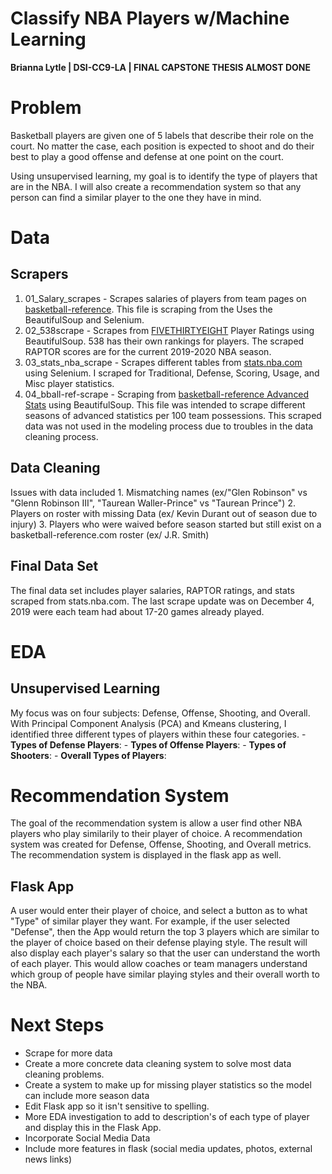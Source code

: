 # Classify NBA Players w/Machine Learning
**Brianna Lytle | DSI-CC9-LA | FINAL CAPSTONE THESIS ALMOST DONE**

# Problem
Basketball players are given one of 5 labels that describe their role on the court. No matter the case, each position is expected to shoot and do their best to play a good offense and defense at one point on the court. 

Using unsupervised learning, my goal is to identify the type of players that are in the NBA. I will also create a recommendation system so that any person can find a similar player to the one they have in mind. 

# Data
## Scrapers
1. 01_Salary_scrapes - Scrapes salaries of players from team pages on [basketball-reference](https://www.basketball-reference.com/). This file is scraping from the Uses the BeautifulSoup and Selenium.
2. 02_538scrape - Scrapes from [FIVETHIRTYEIGHT](https://projects.fivethirtyeight.com/2020-nba-player-ratings/) Player Ratings using BeautifulSoup. 538 has their own rankings for players. The scraped RAPTOR scores are for the current 2019-2020 NBA season. 
3. 03_stats_nba_scrape - Scrapes different tables from [stats.nba.com](https://stats.nba.com/) using Selenium. I scraped for Traditional, Defense, Scoring, Usage, and Misc player statistics. 
4. 04_bball-ref-scrape - Scraping from [basketball-reference Advanced Stats](https://www.basketball-reference.com/leagues/NBA_2020_per_poss.html) using BeautifulSoup. This file was intended to scrape different seasons of advanced statistics per 100 team possessions. This scraped data was not used in the modeling process due to troubles in the data cleaning process.

## Data Cleaning
Issues with data included
    1. Mismatching names (ex/"Glen Robinson" vs "Glenn Robinson III", "Taurean Waller-Prince" vs "Taurean Prince")
    2. Players on roster with missing Data (ex/ Kevin Durant out of season due to injury)
    3. Players who were waived before season started but still exist on a basketball-reference.com roster (ex/ J.R. Smith)

## Final Data Set
The final data set includes player salaries, RAPTOR ratings, and stats scraped from stats.nba.com. The last scrape update was on December 4, 2019 were each team had about 17-20 games already played. 

# EDA
## Unsupervised Learning
My focus was on four subjects: Defense, Offense, Shooting, and Overall. With Principal Component Analysis (PCA) and Kmeans clustering, I identified three different types of players within these four categories. 
    - **Types of Defense Players**:
    - **Types of Offense Players**:
    - **Types of Shooters**:
    - **Overall Types of Players**:

# Recommendation System
The goal of the recommendation system is allow a user find other NBA players who play similarily to their player of choice. A recommendation system was created for Defense, Offense, Shooting, and Overall metrics. The recommendation system is displayed in the flask app as well. 

## Flask App
A user would enter their player of choice, and select a button as to what "Type" of similar player they want. For example, if the user selected "Defense", then the App would return the top 3 players which are similar to the player of choice based on their defense playing style. The result will also display each player's salary so that the user can understand the worth of each player. This would allow coaches or team managers understand which group of people have similar playing styles and their overall worth to the NBA.

# Next Steps
- Scrape for more data
- Create a more concrete data cleaning system to solve most data cleaning problems. 
- Create a system to make up for missing player statistics so the model can include more season data
- Edit Flask app so it isn't sensitive to spelling. 
- More EDA investigation to add to description's of each type of player and display this in the Flask App.
- Incorporate Social Media Data
- Include more features in flask (social media updates, photos, external news links)